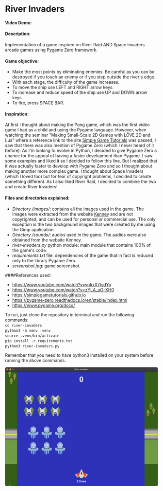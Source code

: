 # River Invaders
#### Video Demo:  <URL HERE>
#### Description:  
Implementation of a game inspired on River Raid AND Space Invaders arcade games using Pygame Zero framework.
  
#### Game objective:  
- Make the most points by eliminating enemies. Be careful as you can be destroyed if you touch an enemy or if you step outside the river's edge.  
- With each stage, the difficulty of the game increases.  
- To move the ship use LEFT and RIGHT arrow keys.  
- To increase and reduce speed of the ship use UP and DOWN arrow keys.  
- To fire, press SPACE BAR.  
  
#### Inspiration:  
At first I thought about making the Pong game, which was the first video game I had as a child and using the Pygame language. However, when watching the seminar "Making Small-Scale 2D Games with LÖVE 2D and Lua" where a reference link to the site [Simple Game Tutorials](https://simplegametutorials.github.io) was passed, I saw that there was also mention of Pygame Zero (which I never heard of it before). As I'm looking to evolve in Python, I decided to give Pygame Zero a chance for the appeal of having a faster development than Pygame. I saw some examples and liked it so I decided to follow this line.
But I realized that it was actually faster to develop with Pygame Zero and so I thought about making another more complex game. I thought about Space Invaders (which I loved too) but for fear of copyright problems, I decided to create something different. As I also liked River Raid, I decided to combine the two and create River Invaders!
  
#### Files and directories explained:  
- *Directory /images/*: contains all the images used in the game. The images were extracted from the website [Kenney](https://kenney.nl/) and are not copyrighted, and can be used for personal or commercial use. The only exception is the two background images that were created by me using the Gimp application.
- *Directory /sounds/*: audios used in the game. The audios were also obtained from the website Kenney.
- *river-invaders.py* python module: main module that contains 100% of the game's code.
- *requirements.txt* file: dependencies of the game that in fact is reduced only to the library Pygame Zero.
- *screenshot.jpg*: game screenshot.
  
####References used:  
- https://www.youtube.com/watch?v=ynkxX7tsdYo
- https://www.youtube.com/watch?v=zYLA_uO-XH0
- https://simplegametutorials.github.io
- https://pygame-zero.readthedocs.io/en/stable/index.html
- https://www.pygame.org/docs/
  
To run, just clone the repository in terminal and run the following commands:  
`cd river-invaders`  
`python3 -m venv .venv`  
`source .venv/bin/activate`  
`pip install -r requirements.txt`  
`python3 river-invaders.py`  
  
Remember that you need to have python3 installed on your system before running the above commands.  
    
![screenshot](screenshot.jpg)
